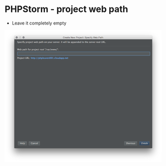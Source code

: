# PHPStorm - project web path

* Leave it completely empty

<img src="resources/phpstorm/08_no_project_root.png">